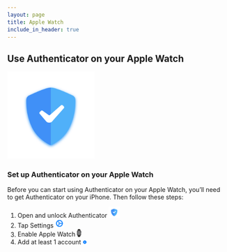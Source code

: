 ```yaml
---
layout: page
title: Apple Watch
include_in_header: true
---
```

## **Use Authenticator on your Apple Watch**

<img src="../assets/appicon.png" width="200">

### Set up Authenticator on your Apple Watch
Before you can start using Authenticator on your Apple Watch, you’ll need to get Authenticator on your iPhone. Then follow these steps:

1. Open and unlock Authenticator <img src="../assets/appicon.png" width="25">
2. Tap Settings <img src="../assets/settings.png" width="20">
3. Enable Apple Watch <img src="../assets/AppleWatch.png" width="10">
4. Add at least 1 account <img src="../assets/plus.png" width="10">

